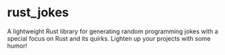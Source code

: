 # rust_jokes
A lightweight Rust library for generating random programming jokes with a special focus on Rust and its quirks. Lighten up your projects with some humor!

